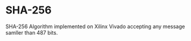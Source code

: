 # SHA-256
SHA-256 Algorithm implemented on Xilinx Vivado accepting any message samller than 487 bits. 
